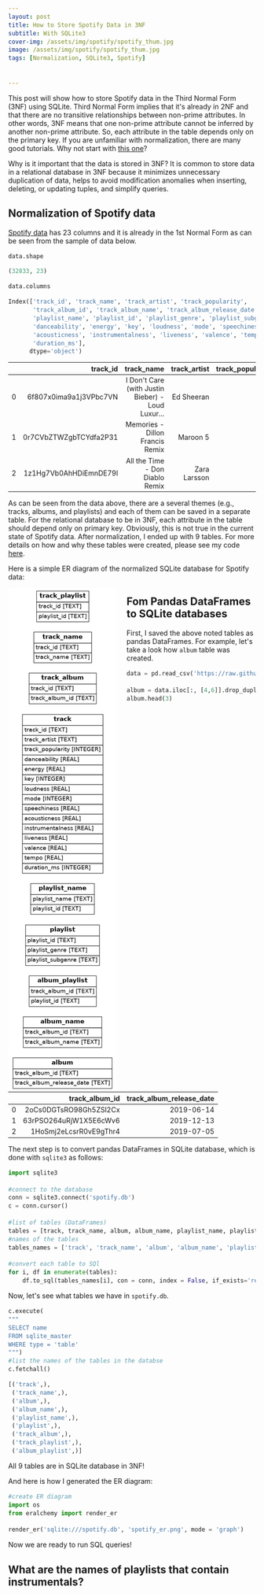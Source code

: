 ```yaml
---
layout: post
title: How to Store Spotify Data in 3NF
subtitle: With SQLite3
cover-img: /assets/img/spotify/spotify_thum.jpg
image: /assets/img/spotify/spotify_thum.jpg
tags: [Normalization, SQLite3, Spotify]


---
```


This post will show how to store Spotify data in the Third Normal Form (3NF) using SQLite. Third Normal Form implies that it's already in 2NF and that there are no transitive relationships between non-prime attributes. In other words, 3NF means that one non-prime attribute cannot be inferred by another non-prime attribute. So, each attribute in the table depends only on the primary key. If you are unfamiliar with normalization, there are many good tutorials. Why not start with [this one](https://www.edureka.co/blog/normalization-in-sql/)?

Why is it important that the data is stored in 3NF? It is common to store data in a relational database in 3NF because it minimizes unnecessary duplication of data, helps to avoid modification anomalies when inserting, deleting, or updating tuples, and simplify queries. 

## Normalization of Spotify data

[Spotify data](https://github.com/rfordatascience/tidytuesday/blob/master/data/2020/2020-01-21/readme.md) has 23 columns and it is already in the 1st Normal Form as can be seen from the sample of data below. 

```python
data.shape
```

```python
(32833, 23)
```

```python
data.columns
```

```python
Index(['track_id', 'track_name', 'track_artist', 'track_popularity',
       'track_album_id', 'track_album_name', 'track_album_release_date',
       'playlist_name', 'playlist_id', 'playlist_genre', 'playlist_subgenre',
       'danceability', 'energy', 'key', 'loudness', 'mode', 'speechiness',
       'acousticness', 'instrumentalness', 'liveness', 'valence', 'tempo',
       'duration_ms'],
      dtype='object')
```

|      |               track_id |                                        track_name | track_artist | track_popularity |
| ---: | ---------------------: | ------------------------------------------------: | -----------: | ---------------: |
|    0 | 6f807x0ima9a1j3VPbc7VN | I Don't Care (with Justin Bieber) - Loud Luxur... |   Ed Sheeran |               66 |
|    1 | 0r7CVbZTWZgbTCYdfa2P31 |                   Memories - Dillon Francis Remix |     Maroon 5 |               67 |
|    2 | 1z1Hg7Vb0AhHDiEmnDE79l |                   All the Time - Don Diablo Remix | Zara Larsson |               70 |

As can be seen from the data above, there are a several themes (e.g., tracks, albums, and playlists) and each of them can be saved in a separate table.  For the relational database to be in 3NF, each attribute in the table should depend only on primary key. Obviously, this is not true in the current state of Spotify data. After normalization, I ended up with 9 tables. For more details on how and why these tables were created, please see my code [here](https://github.com/Klalena/BIOS823-Statistical_Programming-for-Big-Data/blob/master/Homework/Spotify_DB_Normalization.ipynb).

Here is a simple ER diagram of the normalized SQLite database for Spotify data:

<img style="float:left; margin-right: 20px;" src="/assets/img/spotify/spotify_er.png" > 



## Fom Pandas DataFrames to SQLite databases 

First, I saved the above noted tables as pandas DataFrames. For example, let's take a look how `album` table was created. 

```python
data = pd.read_csv('https://raw.githubusercontent.com/rfordatascience/tidytuesday/master/data/2020/2020-01-21/spotify_songs.csv')

album = data.iloc[:, [4,6]].drop_duplicates()
album.head(3)
```



|      |         track_album_id | track_album_release_date |
| ---: | ---------------------: | -----------------------: |
|    0 | 2oCs0DGTsRO98Gh5ZSl2Cx |               2019-06-14 |
|    1 | 63rPSO264uRjW1X5E6cWv6 |               2019-12-13 |
|    2 | 1HoSmj2eLcsrR0vE9gThr4 |               2019-07-05 |

The next step is to convert pandas DataFrames in SQLite database, which is done with `sqlite3` as follows: 

```python
import sqlite3

#connect to the database
conn = sqlite3.connect('spotify.db')
c = conn.cursor()

#list of tables (DataFrames)
tables = [track, track_name, album, album_name, playlist_name, playlist, track_album, track_playlist, album_playlist]
#names of the tables
tables_names = ['track', 'track_name', 'album', 'album_name', 'playlist_name', 'playlist', 'track_album', 'track_playlist', 'album_playlist']

#convert each table to SQl 
for i, df in enumerate(tables):
    df.to_sql(tables_names[i], con = conn, index = False, if_exists='replace')

```

Now, let's see what tables we have in `spotify.db`.

```python
c.execute(  
"""
SELECT name
FROM sqlite_master
WHERE type = 'table'
""")
#list the names of the tables in the databse
c.fetchall()
```

```python
[('track',),
 ('track_name',),
 ('album',),
 ('album_name',),
 ('playlist_name',),
 ('playlist',),
 ('track_album',),
 ('track_playlist',),
 ('album_playlist',)]
```

All 9 tables are in SQLite database in 3NF! 

And here is how I generated the ER diagram: 

```python
#create ER diagram 
import os 
from eralchemy import render_er

render_er('sqlite:///spotify.db', 'spotify_er.png', mode = 'graph')
```

Now we are ready to run SQL queries! 

## What are the names of playlists that contain instrumentals?

